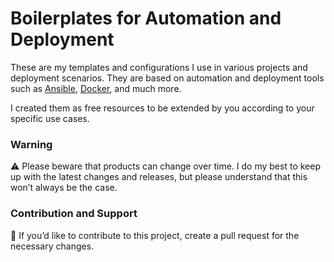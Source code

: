 # Boilerplates for Automation and Deployment

These are my templates and configurations I use in various projects and deployment scenarios. They are based on automation and deployment tools such as [Ansible](https://docs.ansible.com/ansible/latest/installation_guide/intro_installation.html#installing-ansible-on-ubuntu), [Docker](https://docs.docker.com/engine/install/ubuntu/), and much more.

I created them as free resources to be extended by you according to your specific use cases. 

### Warning

⚠️ Please beware that products can change over time. I do my best to keep up with the latest changes and releases, but please understand that this won’t always be the case.

### Contribution and Support

🤝 If you’d like to contribute to this project, create a pull request for the necessary changes. 


